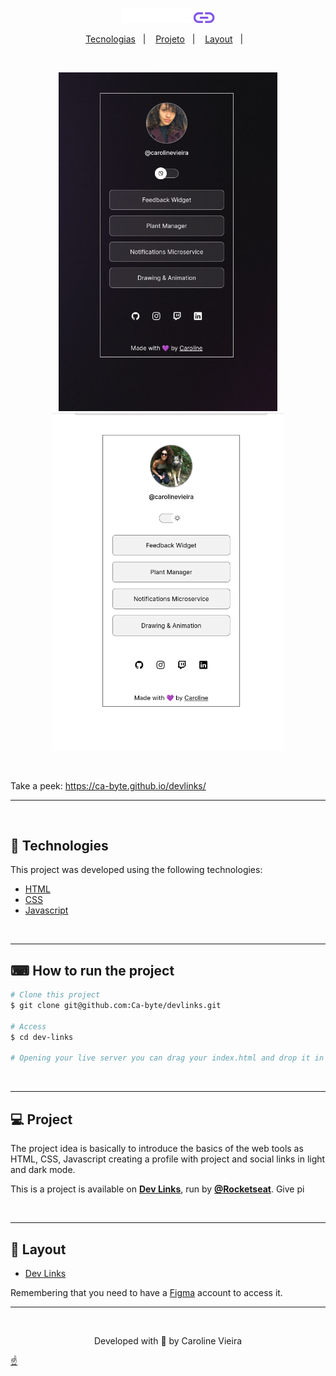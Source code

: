 <p align="center" id="top">
    <img alt="" src="./assets/devlinks-logo.svg" width="150px">
</p>

<p align="center">
  <a href="#rocket-tecnologias">Tecnologias</a>&nbsp;&nbsp;&nbsp;|&nbsp;&nbsp;&nbsp;
  <a href="#-projeto">Projeto</a>&nbsp;&nbsp;&nbsp;|&nbsp;&nbsp;&nbsp;
  <a href="#-layout">Layout</a>&nbsp;&nbsp;&nbsp;|&nbsp;&nbsp;&nbsp;
</p>
<br>

<p align="center">
	 <img alt="" src="./assets/dev-links-dark-mode.png" width="350px">
    <img alt="" src="./assets/dev-links-light-mode.png" width="370px">
</p>

<br>


Take a peek: https://ca-byte.github.io/devlinks/

---
<br>

## 🚀 Technologies ##

This project was developed using the following technologies:

- [HTML](https://developer.mozilla.org/en-US/docs/Web/HTML)
- [CSS](https://developer.mozilla.org/en-US/docs/Web/CSS)
- [Javascript](https://developer.mozilla.org/en-US/docs/Web/JavaScript)

<br>

---
## ⌨ How to run the project ##

```bash
# Clone this project
$ git clone git@github.com:Ca-byte/devlinks.git

# Access
$ cd dev-links

# Opening your live server you can drag your index.html and drop it in your browser or keyboard shortcut[Alt + l Alt + O].

```
<br>

---

## 💻 Project

The project idea is basically to introduce the basics of the web tools as HTML, CSS, Javascript creating a profile with project and social links in light and dark mode.

This is a project is available on **[Dev Links](https://app.rocketseat.com.br/devlinks/)**, run by **[@Rocketseat](https://github.com/Rocketseat)**. Give pi

<br>

---

## 🔖 Layout ##

- [Dev Links](https://www.figma.com/file/HXygS0vgB1qWI4P5wH9FIQ/DevLinks-(Community)?node-id=1%3A113&t=eGcKYLMaVl1uwVA4-0)

Remembering that you need to have a [Figma](http://figma.com/) account to access it.

---

<br>
<p align="center">Developed with 💜 by Caroline Vieira</p>

<a href="#top">☝</a>

